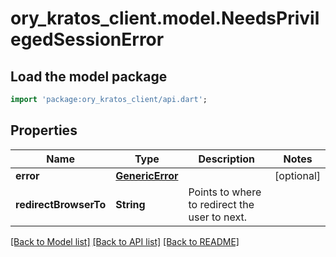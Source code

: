 # ory_kratos_client.model.NeedsPrivilegedSessionError

## Load the model package
```dart
import 'package:ory_kratos_client/api.dart';
```

## Properties
Name | Type | Description | Notes
------------ | ------------- | ------------- | -------------
**error** | [**GenericError**](GenericError.md) |  | [optional] 
**redirectBrowserTo** | **String** | Points to where to redirect the user to next. | 

[[Back to Model list]](../README.md#documentation-for-models) [[Back to API list]](../README.md#documentation-for-api-endpoints) [[Back to README]](../README.md)


